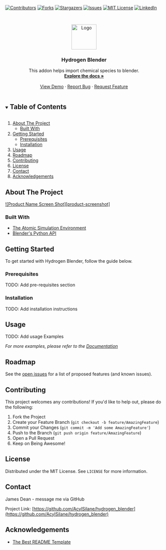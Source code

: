 <!-- PROJECT SHIELDS -->
<!--
*** I'm using markdown "reference style" links for readability.
*** Reference links are enclosed in brackets [ ] instead of parentheses ( ).
*** See the bottom of this document for the declaration of the reference variables
*** for contributors-url, forks-url, etc. This is an optional, concise syntax you may use.
*** https://www.markdownguide.org/basic-syntax/#reference-style-links
-->
[![Contributors][contributors-shield]][contributors-url]
[![Forks][forks-shield]][forks-url]
[![Stargazers][stars-shield]][stars-url]
[![Issues][issues-shield]][issues-url]
[![MIT License][license-shield]][license-url]
[![LinkedIn][linkedin-shield]][linkedin-url]



<!-- PROJECT LOGO -->
<br />
<p align="center">
  <a href="https://github.com/AcylSilane/hydrogen_blender">
    <img src="images/logo.png" alt="Logo" width="80" height="80">
  </a>

  <h3 align="center">Hydrogen Blender</h3>

  <p align="center">
    This addon helps import chemical species to blender. 
    <br />
    <a href="https://github.com/AcylSilane/hydrogen_blender"><strong>Explore the docs »</strong></a>
    <br />
    <br />
    <a href="https://github.com/AcylSilane/hydrogen_blender">View Demo</a>
    ·
    <a href="https://github.com/AcylSilane/hydrogen_blender/issues">Report Bug</a>
    ·
    <a href="https://github.com/AcylSilane/hydrogen_blender/issues">Request Feature</a>
  </p>
</p>



<!-- TABLE OF CONTENTS -->
<details open="open">
  <summary><h2 style="display: inline-block">Table of Contents</h2></summary>
  <ol>
    <li>
      <a href="#about-the-project">About The Project</a>
      <ul>
        <li><a href="#built-with">Built With</a></li>
      </ul>
    </li>
    <li>
      <a href="#getting-started">Getting Started</a>
      <ul>
        <li><a href="#prerequisites">Prerequisites</a></li>
        <li><a href="#installation">Installation</a></li>
      </ul>
    </li>
    <li><a href="#usage">Usage</a></li>
    <li><a href="#roadmap">Roadmap</a></li>
    <li><a href="#contributing">Contributing</a></li>
    <li><a href="#license">License</a></li>
    <li><a href="#contact">Contact</a></li>
    <li><a href="#acknowledgements">Acknowledgements</a></li>
  </ol>
</details>



<!-- ABOUT THE PROJECT -->
## About The Project
<!-- TODO: Update with an actual screenshot-->
[![Product Name Screen Shot][product-screenshot]](https://example.com)

### Built With

* [The Atomic Simulation Environment](https://wiki.fysik.dtu.dk/ase/)
* [Blender's Python API](https://docs.blender.org/api/current/index.html#)


<!-- GETTING STARTED -->
## Getting Started

To get started with Hydrogen Blender, follow the guide below.

### Prerequisites

TODO: Add pre-requisites section

### Installation

TODO: Add installation instructions



<!-- USAGE EXAMPLES -->
## Usage

TODO: Add usage Examples

<!-- TODO: Add documentation -->
_For more examples, please refer to the [Documentation](https://example.com)_



<!-- ROADMAP -->
## Roadmap

See the [open issues](https://github.com/AcylSilane/hydrogen_blender/issues) for a list of proposed features (and known issues).



<!-- CONTRIBUTING -->
## Contributing

This project welcomes any contributions! If you'd like to help out, please do the following:

1. Fork the Project
2. Create your Feature Branch (`git checkout -b feature/AmazingFeature`)
3. Commit your Changes (`git commit -m 'Add some AmazingFeature'`)
4. Push to the Branch (`git push origin feature/AmazingFeature`)
5. Open a Pull Request
6. Keep on Being Awesome!


<!-- LICENSE -->
## License

Distributed under the MIT License. See `LICENSE` for more information.



<!-- CONTACT -->
## Contact

James Dean - message me via GitHub

Project Link: [https://github.com/AcylSilane/hydrogen_blender](https://github.com/AcylSilane/hydrogen_blender)



<!-- ACKNOWLEDGEMENTS -->
## Acknowledgements

* [The Best README Template](https://github.com/othneildrew/Best-README-Template)


<!-- MARKDOWN LINKS & IMAGES -->
<!-- https://www.markdownguide.org/basic-syntax/#reference-style-links -->
[contributors-shield]: https://img.shields.io/github/contributors/AcylSilane/hydrogen_blender.svg?style=for-the-badge
[contributors-url]: https://github.com/AcylSilane/hydrogen_blender/graphs/contributors
[forks-shield]: https://img.shields.io/github/forks/AcylSilane/hydrogen_blender.svg?style=for-the-badge
[forks-url]: https://github.com/AcylSilane/hydrogen_blender/network/members
[stars-shield]: https://img.shields.io/github/stars/AcylSilane/hydrogen_blender.svg?style=for-the-badge
[stars-url]: https://github.com/AcylSilane/hydrogen_blender/stargazers
[issues-shield]: https://img.shields.io/github/issues/AcylSilane/hydrogen_blender.svg?style=for-the-badge
[issues-url]: https://github.com/AcylSilane/hydrogen_blender/issues
[license-shield]: https://img.shields.io/github/license/AcylSilane/hydrogen_blender.svg?style=for-the-badge
[license-url]: https://github.com/AcylSilane/hydrogen_blender/blob/master/LICENSE.txt
[linkedin-shield]: https://img.shields.io/badge/-LinkedIn-black.svg?style=for-the-badge&logo=linkedin&colorB=555
[linkedin-url]: https://linkedin.com/in/DeanJamesR
